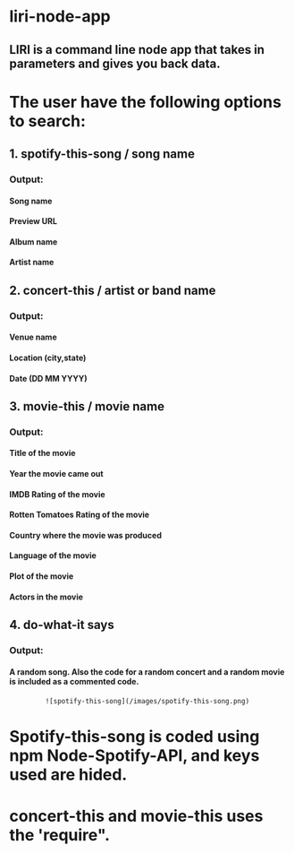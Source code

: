 # liri-node-app
## LIRI is a command line node app that takes in parameters and gives you back data.
# The user have the following options to search:
##    1. spotify-this-song / song name 
###       Output:
####             Song name
####             Preview URL
####             Album name
####             Artist name
##    2. concert-this / artist or band name
###       Output:
####             Venue name
####             Location (city,state)
####             Date (DD MM YYYY)
##    3. movie-this / movie name
###       Output:
####             Title of the movie
####             Year the movie came out
####             IMDB Rating of the movie
####             Rotten Tomatoes Rating of the movie
####             Country where the movie was produced
####             Language of the movie
####             Plot of the movie
####             Actors in the movie
##    4. do-what-it says
###        Output:
####             A random song. Also the code for a random concert and a random movie is included as a commented code.
             ![spotify-this-song](/images/spotify-this-song.png)
   

# Spotify-this-song is coded using npm Node-Spotify-API, and keys used are hided.
# concert-this and movie-this uses the 'require".

 


